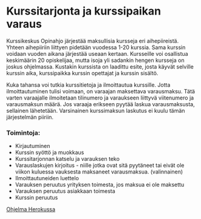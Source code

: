 # Kurssitarjonta ja kurssipaikan varaus
Kurssikeskus Opinahjo järjestää maksullisia kursseja eri aihepiireistä. Yhteen aihepiiriin liittyen pidetään vuodessa 1-20 kurssia. Sama kurssin voidaan vuoden aikana järjestää useaan kertaan. Kursseille voi osallistua keskimäärin 20 opiskelijaa, mutta isoja yli sadankin hengen kursseja on joskus ohjelmassa. Kustakin kurssista on laadittu esite, josta käyvät selville kurssin aika, kurssipaikka kurssin opettajat ja kurssin sisältö.

Kuka tahansa voi tutkia kurssitietoja ja ilmoittautua kurssille. Jotta ilmoittautuminen tulisi voimaan, on varaajan maksettava varausmaksu. Tätä varten varaajalle ilmoitetaan tilinumero ja varaukseen liittyvä viitenumero ja varausmaksun määrä. Jos varaaja erikseen pyytää laskua varausmaksusta, sellainen lähetetään. Varsinainen kurssimaksun laskutus ei kuulu tämän järjestelmän piiriin.

### Toimintoja:

* Kirjautuminen
* Kurssin syöttö ja muokkaus
* Kurssitarjonnan katselu ja varauksen teko
* Varauslaskujen kirjoitus - niille jotka ovat sitä pyytäneet tai eivät ole viikon kuluessa vauksesta maksaneet varausmaksua. (valinnainen)
* Ilmoittautuneiden luettelo
* Varauksen peruutus yrityksen toimesta, jos maksua ei ole maksettu
* Varauksen peruutus asiakkaan toimesta
* Kurssin peruutus

[Ohjelma Herokussa](https://kurssitarjonta.herokuapp.com/)